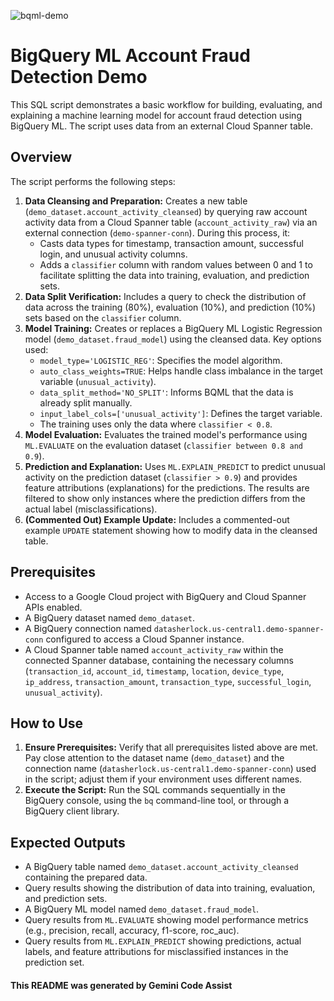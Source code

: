 
![bqml-demo](https://github.com/user-attachments/assets/7d98da3b-29cc-48fc-90f2-a940cbec25df)


# BigQuery ML Account Fraud Detection Demo

This SQL script demonstrates a basic workflow for building, evaluating, and explaining a machine learning model for account fraud detection using BigQuery ML. The script uses data from an external Cloud Spanner table.

## Overview

The script performs the following steps:

1.  **Data Cleansing and Preparation:** Creates a new table (`demo_dataset.account_activity_cleansed`) by querying raw account activity data from a Cloud Spanner table (`account_activity_raw`) via an external connection (`demo-spanner-conn`). During this process, it:
    *   Casts data types for timestamp, transaction amount, successful login, and unusual activity columns.
    *   Adds a `classifier` column with random values between 0 and 1 to facilitate splitting the data into training, evaluation, and prediction sets.
2.  **Data Split Verification:** Includes a query to check the distribution of data across the training (80%), evaluation (10%), and prediction (10%) sets based on the `classifier` column.
3.  **Model Training:** Creates or replaces a BigQuery ML Logistic Regression model (`demo_dataset.fraud_model`) using the cleansed data. Key options used:
    *   `model_type='LOGISTIC_REG'`: Specifies the model algorithm.
    *   `auto_class_weights=TRUE`: Helps handle class imbalance in the target variable (`unusual_activity`).
    *   `data_split_method='NO_SPLIT'`: Informs BQML that the data is already split manually.
    *   `input_label_cols=['unusual_activity']`: Defines the target variable.
    *   The training uses only the data where `classifier < 0.8`.
4.  **Model Evaluation:** Evaluates the trained model's performance using `ML.EVALUATE` on the evaluation dataset (`classifier between 0.8 and 0.9`).
5.  **Prediction and Explanation:** Uses `ML.EXPLAIN_PREDICT` to predict unusual activity on the prediction dataset (`classifier > 0.9`) and provides feature attributions (explanations) for the predictions. The results are filtered to show only instances where the prediction differs from the actual label (misclassifications).
6.  **(Commented Out) Example Update:** Includes a commented-out example `UPDATE` statement showing how to modify data in the cleansed table.

## Prerequisites

*   Access to a Google Cloud project with BigQuery and Cloud Spanner APIs enabled.
*   A BigQuery dataset named `demo_dataset`.
*   A BigQuery connection named `datasherlock.us-central1.demo-spanner-conn` configured to access a Cloud Spanner instance.
*   A Cloud Spanner table named `account_activity_raw` within the connected Spanner database, containing the necessary columns (`transaction_id`, `account_id`, `timestamp`, `location`, `device_type`, `ip_address`, `transaction_amount`, `transaction_type`, `successful_login`, `unusual_activity`).

## How to Use

1.  **Ensure Prerequisites:** Verify that all prerequisites listed above are met. Pay close attention to the dataset name (`demo_dataset`) and the connection name (`datasherlock.us-central1.demo-spanner-conn`) used in the script; adjust them if your environment uses different names.
2.  **Execute the Script:** Run the SQL commands sequentially in the BigQuery console, using the `bq` command-line tool, or through a BigQuery client library.

## Expected Outputs

*   A BigQuery table named `demo_dataset.account_activity_cleansed` containing the prepared data.
*   Query results showing the distribution of data into training, evaluation, and prediction sets.
*   A BigQuery ML model named `demo_dataset.fraud_model`.
*   Query results from `ML.EVALUATE` showing model performance metrics (e.g., precision, recall, accuracy, f1-score, roc_auc).
*   Query results from `ML.EXPLAIN_PREDICT` showing predictions, actual labels, and feature attributions for misclassified instances in the prediction set.

#### This README was generated by Gemini Code Assist